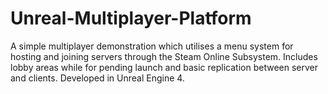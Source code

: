 # Unreal-Multiplayer-Platform
A simple multiplayer demonstration which utilises a menu system for hosting and joining servers through the Steam Online Subsystem. Includes lobby areas while for pending launch and basic replication between server and clients. Developed in Unreal Engine 4.
